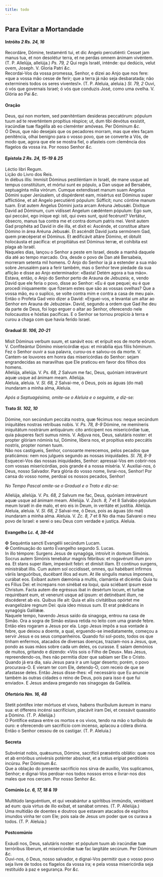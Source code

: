 ```yaml
---
title: todo
---
```

<h2 class="text-center">Para Evitar a Mortandade</h2>

<h4 class="text-center">Intróito <em>2 Rs. 24, 16</em></h4>
<div class="container-fluid">
<div class="row">
<div class="dropcap text-justify">
Recordáre, Dómine, testaménti tui, et dic Angelo percutiénti: Cesset jam manus tua, et non desolétur terra, et ne perdas omnem ánimam vivéntem. (T. P. Allelúja, allelúja.) <em>Ps. 79, 2</em> Qui regis Israël, inténde: qui dedúcis, velut ovem, Joseph.
V. Gloria Patri <em>&c.</em>
</div>
<div class="dropcap text-justify">
Recordai-Vos da vossa promessa, Senhor, e dizei ao Anjo que nos fere: «que a vossa mão cesse de ferir; que a terra já não seja desbaratada; não extermineis todos os seres viventes!». (T. P. Aleluia, aleluia.) <em>Sl. 79, 2</em> Ouvi, ó vós que governais Israel; ó vós que conduzis José, como uma ovelha.
V. Glória ao Pai <em>&c.</em>
</div>
</div>
</div>

<h4 class="text-center">Oração</h4>
<div class="container-fluid">
<div class="row">
<div class="dropcap text-justify">
Deus, qui non mortem, sed pœniténtiam desideras peccatórum: pópulum tuum ad te reverténtem propítius réspice; ut, dum tibi devótus exsístit, iracúndiæ tuæ flagélla ab eo cleménter amóveas. Per Dóminum <em>&c.</em>
</div>
<div class="dropcap text-justify">
Ó Deus, que não desejais que os pecadores morram, mas que eles façam penitência, olhai benigno para o vosso povo, que se converte a Vós, de modo que, agora que ele se mostra fiel, o afasteis com clemência dos flagelos da vossa ira. Por nosso Senhor <em>&c.</em>
</div>
</div>
</div>

<h4 class="text-center">Epístola <em>2 Rs. 24, 15-19 & 25</em></h4>
<div class="container-fluid">
<div class="row">
<div class="text-justify">
Léctio libri Regum.
</div>
<div class="text-justify">
Lição do Livro dos Reis.
</div>
<div class="dropcap text-justify">
In diébus illis: Immísit Dóminus pestiléntiam in Israël, de mane usque ad tempus constitútum, et mórtui sunt ex pópulo, a Dan usque ad Bersabée, septuagínta mília virórum. Cumque extendísset manum suam Angelus Dómini super Jerúsalem, ut dispérderet eam, misértus est Dóminus super afflictióne, et ait Angelo percutiénti pópulum: Súfficit; nunc cóntine manum tuam. Erat autem Angelus Dómini juxta arcam Aréuna Jebusǽi. Dixítque David ad Dóminum, cum vidísset Angelum cædéntem pópulum: Ego sum, qui peccávi, ego iníque egi: isti, qui oves sunt, quid fecérunt? Vertátur, óbsecro, manus tua contra me et contra domum patris mei. Venit autem Gad prophéta ad David in die illa, et dixit ei: Ascénde, et constítue altare Dómino in área Aréuna Jebusǽi. Et ascéndit David juxta sermónem Gad, quem præcéperat ei Dóminus. Et ædificávit altáre Dómino, et óbtulit holocáusta et pacífica: et propitiátus est Dóminus terræ, et cohíbita est plaga ab Israël.
</div>
<div class="dropcap text-justify">
Naqueles dias, lançou o Senhor a peste em Israel, desde a manhã daquele dia até ao tempo marcado. Ora, desde o povo de Dan até Bersabeia, morreram setenta mil homens. O Anjo do Senhor ia já a estender a sua mão sobre Jerusalém para a ferir também, mas o Senhor teve piedade da sua aflição e disse ao Anjo exterminador: «Basta! Detém agora a tua mão». Estava, então, o Anjo do Senhor perto de Arauna de Jebuzeia; e, vendo David que ele feria o povo, disse ao Senhor: «Eu é que pequei; eu é que procedi iniquamente: que fizeram estes que são as vossas ovelhas? Que a vossa mão, eu o suplico, se volte contra mim e contra a casa de meu pai». Então o Profeta Gad veio dizer a David: «Erguei-vos, e levantai um altar ao Senhor em Arauna de Jebuzeia». David, segundo a ordem que Gad lhe deu da parte de Deus, foi logo erguer o altar ao Senhor, oferecendo nele holocaustos e hóstias pacíficas. E o Senhor se tornou propício à terra e curou a chaga com que havia ferido Israel.
</div>
</div>
</div>

<h4 class="text-center">Gradual <em>Sl. 106, 20-21</em></h4>
<div class="container-fluid">
<div class="row">
<div class="dropcap text-justify">
Misit Dóminus verbum suum, et sanávit eos: et erípuit eos de morte eórum. V. Confiteántur Dómino misericórdiæ ejus: et mirabília ejus fíliis hóminum.
</div>
<div class="dropcap text-justify">
Fez o Senhor ouvir a sua palavra, curou-os e salvou-os da morte. V. Cantem-se louvores em honra das misericórdias do Senhor: sejam engrandecidas as maravilhas que Ele praticou em favor dos filhos dos homens.
</div>
<div class="text-justify">
Allelúja, allelúja. V. <em>Ps. 68, 2</em> Salvum me fac, Deus, quóniam intravérunt aquæ usque ad ánimam meam. Allelúja.
</div>
<div class="text-justify">
Aleluia, aleluia. V. <em>Sl. 68, 2</em> Salvai-me, ó Deus, pois as águas (do mal) inundaram a minha alma, Aleluia.
</div>
</div>
</div>

<em>Após a Septuagésima, omite-se o Aleluia e o seguinte, e diz-se:</em>

<h4 class="text-center">Trato <em>Sl. 102, 10</em></h4>
<div class="container-fluid">
<div class="row">
<div class="dropcap text-justify">
Dómine, non secúndum peccáta nostra, quæ fécimus nos: neque secúndum iniquitátes nostras retríbuas nobis. V. <em>Ps. 78, 8-9</em> Dómine, ne memíneris iniquitátum nostrárum antiquárum: cito antícipent nos misericórdiæ tuæ, quia páuperes facti sumus nimis. V. Adjuva nos, Deus, salutáris noster: et propter glóriam nóminis tui, Dómine, líbera nos, et propítius esto peccátis nostris, propter nomen tuum.
</div>
<div class="dropcap text-justify">
Não nos castigueis, Senhor, consoante merecemos, pelos pecados que praticámos: nem nos julgueis segundo as nossas iniquidades. <em>Sl. 78, 8-9</em> Esquecei-Vos das nossas iniquidades, Senhor: apressai-Vos em cobrir-nos com vossas misericórdias, pois grande é a nossa miséria. V. Auxiliai-nos, ó Deus, nosso Salvador. Para glória do vosso nome, livrai-nos, Senhor! Por cansa do vosso nome, perdoai os nossos pecados, Senhor!
</div>
</div>
</div>

<em>No Tempo Pascal omite-se o Gradual e o Trato e diz-se:</em>

<div class="container-fluid">
<div class="row">
<div class="text-justify">
Allelúja, allelúja. V. <em>Ps. 68, 2</em> Salvum me fac, Deus, quóniam intravérunt aquæ usque ad ánimam meam. Allelúja. V. <em>Zach. 8, 7</em> et 8</em> Salvábo pópulum meum Israël in die malo, et ero eis in Deum, in veritáte et justítia. Allelúja.
</div>
<div class="text-justify">
Aleluia, aleluia. V. <em>Sl. 68, 2</em> Salvai-me, ó Deus, pois as águas (do mal) inundaram a minha alma. Aleluia. V. <em>Zc. 8, 7</em> et 8</em> No dia mau Salvarei o meu povo de Israel: e serei o seu Deus com verdade e justiça. Aleluia.
</div>
</div>
</div>

<h4 class="text-center">Evangelho <em>Lc. 4, 38-44</em></h4>
<div class="container-fluid">
<div class="row">
<div class="text-justify">
<span class="text-danger">&#10016;</span> Sequéntia sancti Evangélii secúndum Lucam.
</div>
<div class="text-justify">
<span class="text-danger">&#10016;</span> Continuação do santo Evangelho segundo S. Lucas.
</div>
<div class="dropcap text-justify">
In illo témpore: Surgens Jesus de synagóga, introívit in domum Simónis. Socrus autem Simónis tenebátur magnis fébribus: et rogavérunt illum pro ea. Et stans super illam, imperávit febri: et dimísit illam. Et contínuo surgens, ministrábat illis. Cum autem sol occidísset, omnes, qui habébant infírmos váriis languóribus, ducébant illos ad eum. At ille síngulis manus ímponens, curábat eos. Exíbant autem dæmónia a multis, clamántia et dicéntia: Quia tu es Fílius Dei: et íncrepans non sinébat ea loqui, quia sciébant ipsum esse Christum. Facta autem die egréssus ibat in desértum locum, et turbæ requirébant eum, et venerunt usque ad ipsum: et detinébant illum, ne discéderet ab eis. Quibus ille ait: Quia et aliis civitátibus opórtet me evangelizáre regnum Dei: quia ideo missus sum. Et erat prǽdicans in synagógis Galilǽæ.
</div>
<div class="dropcap text-justify">
Naquele tempo, havendo Jesus saído da sinagoga, entrou na casa de Simão. Ora a sogra de Simão estava retida no leito com uma grande febre. Então eles rogaram a Jesus por ela. Logo Jesus impôs a sua vontade à febre, que deixou a doente, a qual, erguendo-se imediatamente, começou a servir Jesus e os seus companheiros. Quando foi sol-posto, todos os que tinham enfermos, atacados de diversas doenças, traziam-nos a Jesus, que, pondo as suas mãos sobre cada um deles, os curasse. E saíam demónios de muitos, gritando e dizendo: «Vós sois o Filho de Deus». Mas Jesus, repreendendo-os, lhes não permitia dizer que sabiam ser Ele o Cristo. Quando já era dia, saiu Jesus para ir a um lugar deserto; porém, o povo procurava-O. E vieram ter com Ele, detendo-O, com receio de que se afastasse deles. Então Jesus disse-lhes: «É necessário que Eu anuncie também às outras cidades o reino de Deus, pois para isso é que fui enviado». E Jesus andava pregando nas sinagogas da Galileia.
</div>
</div>
</div>

<h4 class="text-center">Ofertório <em>Nm. 16, 48</em></h4>
<div class="container-fluid">
<div class="row">
<div class="dropcap text-justify">
Stetit póntifex inter mórtuos et vivos, habens thuríbulum áureum in manu sua: et ófferens incénsi sacrifícium, placávit iram Dei, et cessávit quassátio a Dómino. (T. P. Allelúja.)
</div>
<div class="dropcap text-justify">
O Pontífice estava entre os mortos e os vivos, tendo na mão o turíbulo de ouro: e oferecendo um sacrifício com incenso, aplacou a cólera divina. Então o Senhor cessou de os castigar. (T. P. Aleluia.)
</div>
</div>
</div>

<h4 class="text-center">Secreta</h4>
<div class="container-fluid">
<div class="row">
<div class="dropcap text-justify">
Subvéniat nobis, quǽsumus, Dómine, sacrifícii præséntis oblátio: quæ nos et ab erróribus univérsis poténter absolvat, et a totíus erípiat perditiónis incúrsu. Per Dóminum <em>&c.</em>
</div>
<div class="dropcap text-justify">
Que a oblação do presente sacrifício nos sirva de auxílio, Vos suplicamos, Senhor; e dignai-Vos perdoar-nos todos nossos erros e livrar-nos dos males que nos cercam. Por nosso Senhor <em>&c.</em>
</div>
</div>
</div>

<h4 class="text-center">Comúnio <em>Lc. 6, 17, 18 & 19</em></h4>
<div class="container-fluid">
<div class="row">
<div class="dropcap text-justify">
Multitúdo languéntium, et qui vexabántur a spirítibus immúndis, veniébant ad eum: quia virtus de illo exíbat, et sanábat omnes. (T. P. Allelúja.)
</div>
<div class="dropcap text-justify">
Uma multidão de doentes e doutros que estavam atacados de espíritos imundos vinha ter com Ele; pois saía de Jesus um poder que os curava a todos. (T. P. Aleluia.)
</div>
</div>
</div>

<h4 class="text-center">Postcomúnio</h4>
<div class="container-fluid">
<div class="row">
<div class="dropcap text-justify">
Exáudi nos, Deus, salutáris noster: et pópulum tuum ab iracúndiæ tuæ terróribus líberum, et misericórdiæ tuæ fac largitáte secúrum. Per Dóminum <em>&c.</em>
</div>
<div class="dropcap text-justify">
Ouvi-nos, ó Deus, nosso salvador, e dignai-Vos permitir que o vosso povo seja livre de todos os flagelos da vossa ira; e pela vossa misericórdia seja restituído à paz e segurança. Por <em>&c.</em>
</div>
</div>
</div>